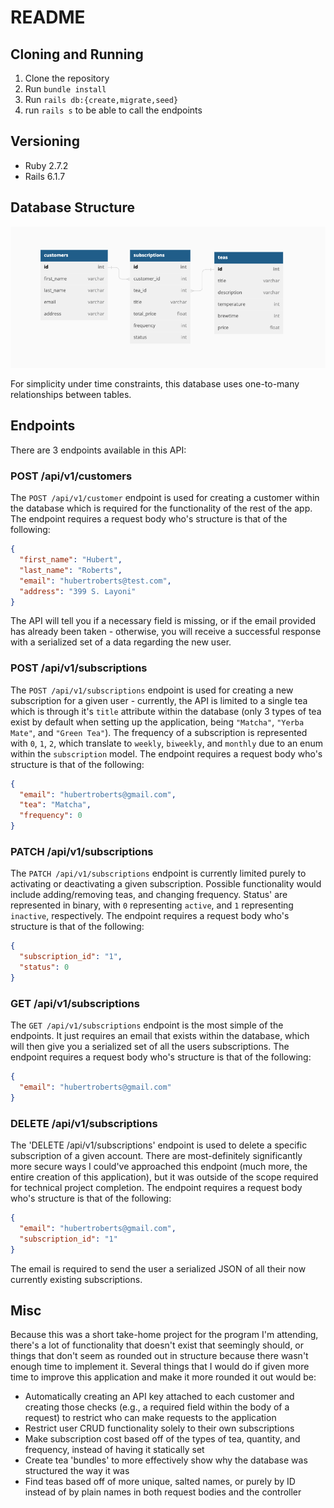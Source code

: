 # README 
## Cloning and Running

1. Clone the repository
1. Run `bundle install`
1. Run `rails db:{create,migrate,seed}`
1. run `rails s` to be able to call the endpoints

## Versioning
- Ruby 2.7.2
- Rails 6.1.7



## Database Structure
![DB Structure](images/db_structure.png)

For simplicity under time constraints, this database uses one-to-many relationships between tables.

## Endpoints

There are 3 endpoints available in this API:

### POST /api/v1/customers
The `POST /api/v1/customer` endpoint is used for creating a customer within the database which is required for the functionality of the rest of the app. The endpoint requires a request body who's structure is that of the following:

```json
{
  "first_name": "Hubert",
  "last_name": "Roberts",
  "email": "hubertroberts@test.com",
  "address": "399 S. Layoni"
}
```

The API will tell you if a necessary field is missing, or if the email provided has already been taken - otherwise, you will receive a successful response with a serialized set of a data regarding the new user.

### POST /api/v1/subscriptions
The `POST /api/v1/subscriptions` endpoint is used for creating a new subscription for a given user - currently, the API is limited to a single tea which is through it's `title` attribute within the database (only 3 types of tea exist by default when setting up the application, being `"Matcha"`, `"Yerba Mate"`, and `"Green Tea"`). The frequency of a subscription is represented with `0`, `1`, `2`, which translate to `weekly`, `biweekly`, and `monthly` due to an enum within the `subscription` model. The endpoint requires a request body who's structure is that of the following:

```json
{
  "email": "hubertroberts@gmail.com",
  "tea": "Matcha",
  "frequency": 0
}
```


### PATCH /api/v1/subscriptions 
The `PATCH /api/v1/subscriptions` endpoint is currently limited purely to activating or deactivating a given subscription. Possible functionality would include adding/removing teas, and changing frequency. Status' are represented in binary, with `0` representing `active`, and `1` representing `inactive`, respectively. The endpoint requires a request body who's structure is that of the following:

```json
{
  "subscription_id": "1",
  "status": 0
}
```

### GET /api/v1/subscriptions
The `GET /api/v1/subscriptions` endpoint is the most simple of the endpoints. It just requires an email that exists within the database, which will then give you a serialized set of all the users subscriptions. The endpoint requires a request body who's structure is that of the following:

```json
{
  "email": "hubertroberts@gmail.com"
}
```

### DELETE /api/v1/subscriptions
The 'DELETE /api/v1/subscriptions' endpoint is used to delete a specific subscription of a given account. There are most-definitely significantly more secure ways I could've approached this endpoint (much more, the entire creation of this application), but it was outside of the scope required for technical project completion. The endpoint requires a request body who's structure is that of the following:

```json
{
  "email": "hubertroberts@gmail.com",
  "subscription_id": "1"
}
```
The email is required to send the user a serialized JSON of all their now currently existing subscriptions.

## Misc 

Because this was a short take-home project for the program I'm attending, there's a lot of functionality that doesn't exist that seemingly should, or things that don't seem as rounded out in structure because there wasn't enough time to implement it. Several things that I would do if given more time to improve this application and make it more rounded it out would be:

* Automatically creating an API key attached to each customer and creating those checks (e.g., a required field within the body of a request) to restrict who can make requests to the application 
* Restrict user CRUD functionality solely to their own subscriptions 
* Make subscription cost based off of the types of tea, quantity, and frequency, instead of having it statically set
* Create tea 'bundles' to more effectively show why the database was structured the way it was 
* Find teas based off of more unique, salted names, or purely by ID instead of by plain names in both request bodies and the controller